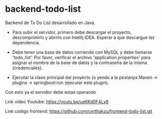 # backend-todo-list

Backend de To Do List desarrollado en Java.

* Para subir el servidor, primero debe descargar el proyecto, descomprimirlo y abrirlo con Intellij IDEA. Esperar a que descargue las dependencia.

* Debe tener una base de datos corriendo con MySQL y debe llamarse 'todo_list'. Por favor, verificar el archivo 'application.properties' para asignar el nombre de la base de datos y la contraseña de la misma (credenciales).

* Ejecutar la clase principal del proyecto (o yendo a la pestanya Maven -> plugins -> springboot:run (ejecutar este plugin).

Con esto ya el servidor debe estas operando


Link video Youtube: https://youtu.be/ue6Kd0F4Lx8

Link código frontend: https://github.com/certhakzu/frontend-todo-list.git
